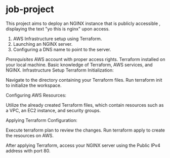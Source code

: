 # job-project
This project aims to deploy an NGINX instance that is publicly accessible , displaying the text "yo this is nginx" upon access.

1. AWS Infrastructure setup using Terraform.
2. Launching an NGINX server.
3. Configuring a DNS name to point to the server.

   
*Prerequisites*
AWS account with proper access rights.
Terraform installed on your local machine.
Basic knowledge of Terraform, AWS services, and NGINX.
Infrastructure Setup
Terraform Initialization:

Navigate to the directory containing your Terraform files.
Run terraform init to initialize the workspace.

Configuring AWS Resources:

Utilize the already created Terraform files, which contain resources such as a VPC, an EC2 instance, and security groups.

Applying Terraform Configuration:

Execute terraform plan to review the changes.
Run terraform apply to create the resources on AWS.

After applying Terraform, access your NGINX server using the Public IPv4 address with port 80.


